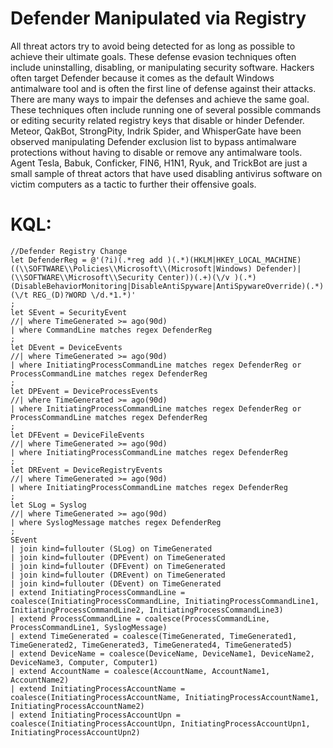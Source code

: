 # Defender Manipulated via Registry

All threat actors try to avoid being detected for as long as possible to achieve their ultimate goals. These defense evasion techniques often include uninstalling, disabling, or manipulating security software. Hackers often target Defender because it comes as the default Windows antimalware tool and is often the first line of defense against their attacks. There are many ways to impair the defenses and achieve the same goal. These techniques often include running one of several possible commands or editing security related registry keys that disable or hinder Defender. Meteor, QakBot, StrongPity, Indrik Spider, and WhisperGate have been observed manipulating Defender exclusion list to bypass antimalware protections without having to disable or remove any antimalware tools. Agent Tesla, Babuk, Conficker, FIN6, H1N1, Ryuk, and TrickBot are just a small sample of threat actors that have used disabling antivirus software on victim computers as a tactic to further their offensive goals. 

# KQL:
```kql
//Defender Registry Change
let DefenderReg = @'(?i)(.*reg add )(.*)(HKLM|HKEY_LOCAL_MACHINE)((\\SOFTWARE\\Policies\\Microsoft\\(Microsoft|Windows) Defender)|(\\SOFTWARE\\Microsoft\\Security Center))(.+)(\/v )(.*)(DisableBehaviorMonitoring|DisableAntiSpyware|AntiSpywareOverride)(.*)(\/t REG_(D)?WORD \/d.*1.*)'
;  
let SEvent = SecurityEvent
//| where TimeGenerated >= ago(90d)
| where CommandLine matches regex DefenderReg
;
let DEvent = DeviceEvents
//| where TimeGenerated >= ago(90d)
| where InitiatingProcessCommandLine matches regex DefenderReg or ProcessCommandLine matches regex DefenderReg 
;
let DPEvent = DeviceProcessEvents
//| where TimeGenerated >= ago(90d)
| where InitiatingProcessCommandLine matches regex DefenderReg or ProcessCommandLine matches regex DefenderReg 
;
let DFEvent = DeviceFileEvents
//| where TimeGenerated >= ago(90d)
| where InitiatingProcessCommandLine matches regex DefenderReg 
;
let DREvent = DeviceRegistryEvents
//| where TimeGenerated >= ago(90d)
| where InitiatingProcessCommandLine matches regex DefenderReg 
;
let SLog = Syslog
//| where TimeGenerated >= ago(90d)
| where SyslogMessage matches regex DefenderReg
; 
SEvent
| join kind=fullouter (SLog) on TimeGenerated
| join kind=fullouter (DPEvent) on TimeGenerated
| join kind=fullouter (DFEvent) on TimeGenerated
| join kind=fullouter (DREvent) on TimeGenerated
| join kind=fullouter (DEvent) on TimeGenerated
| extend InitiatingProcessCommandLine = coalesce(InitiatingProcessCommandLine, InitiatingProcessCommandLine1, InitiatingProcessCommandLine2, InitiatingProcessCommandLine3)
| extend ProcessCommandLine = coalesce(ProcessCommandLine, ProcessCommandLine1, SyslogMessage)
| extend TimeGenerated = coalesce(TimeGenerated, TimeGenerated1, TimeGenerated2, TimeGenerated3, TimeGenerated4, TimeGenerated5)
| extend DeviceName = coalesce(DeviceName, DeviceName1, DeviceName2, DeviceName3, Computer, Computer1)
| extend AccountName = coalesce(AccountName, AccountName1, AccountName2)
| extend InitiatingProcessAccountName = coalesce(InitiatingProcessAccountName, InitiatingProcessAccountName1, InitiatingProcessAccountName2)
| extend InitiatingProcessAccountUpn = coalesce(InitiatingProcessAccountUpn, InitiatingProcessAccountUpn1, InitiatingProcessAccountUpn2)
```
